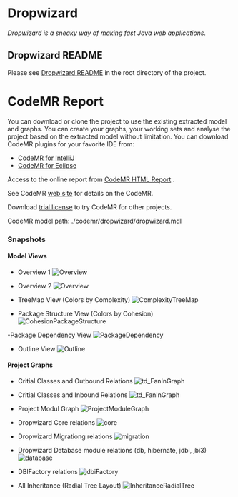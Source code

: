 # Dropwizard

*Dropwizard is a sneaky way of making fast Java web applications.*

## Dropwizard README

Please see [Dropwizard README](README-Dropwizard.md) in the root directory of the project.

CodeMR Report
=================

You can download or clone the project to use the existing extracted model and graphs. 
You can create your graphs, your working sets and analyse the project based on the extracted model without limitation. 
You can download CodeMR plugins for your favorite IDE from:
- [CodeMR for IntelliJ](https://plugins.jetbrains.com/plugin/10811-codemr)
- [CodeMR for Eclipse](https://marketplace.eclipse.org/content/codemr-software-quality-tool) 

Access to the online report from  [CodeMR HTML Report](https://codemr.co.uk/case-reports/dropwizard/main_report/htmlx/lbd/dashboard.html) .

See CodeMR [web site](https://www.codemr.co.uk) for details on the CodeMR.

Download [trial license](https://www.codemr.co.uk/downloads) to try CodeMR for other projects.


CodeMR model path: ./codemr/dropwizard/dropwizard.mdl


### Snapshots ###

#### Model Views #### 
- Overview 1
![Overview](codemr/dropwizard/snapshots/Overview.png)


- Overview 2
![Overview](codemr/dropwizard/snapshots/Overview2.png)



- TreeMap View (Colors by Complexity)
![ComplexityTreeMap](codemr/dropwizard/snapshots/ComplexityTreeMap.png)

- Package Structure View (Colors by Cohesion)
![CohesionPackageStructure](codemr/dropwizard/snapshots/CohesionPackageStructure.jpg)

-Package Dependency View 
![PackageDependency](codemr/dropwizard/snapshots/PackageDependency.jpg)

- Outline View 
![Outline](codemr/dropwizard/snapshots/Outline.png)


#### Project Graphs #### 
- Critial Classes and Outbound Relations
 ![td_FanInGraph](codemr/dropwizard/snapshots/td_FanOutRelations.png)

- Critial Classes and Inbound Relations
 ![td_FanInGraph](codemr/dropwizard/snapshots/td_FanInRelations.png)

- Project Modul Graph
![ProjectModuleGraph](codemr/dropwizard/snapshots/ProjectModuleGraph.png)

- Dropwizard Core relations 
![core](codemr/dropwizard/snapshots/core.png)

- Dropwizard Migrationg relations 
![migration](codemr/dropwizard/snapshots/migration.png)

- Dropwizard Database module relations (db, hibernate, jdbi, jbi3)
![database](codemr/dropwizard/snapshots/database.png)

- DBIFactory relations 
![dbiFactory](codemr/dropwizard/snapshots/dbiFactory.png)

- All Inheritance (Radial Tree Layout)
![InheritanceRadialTree](codemr/dropwizard/snapshots/InheritanceRadialTree.png)

